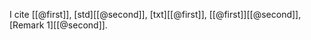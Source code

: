 I cite [[@first]], [std][[@second]], [txt][[@first]], [[@first]][[@second]], [Remark 1][[@second]].
